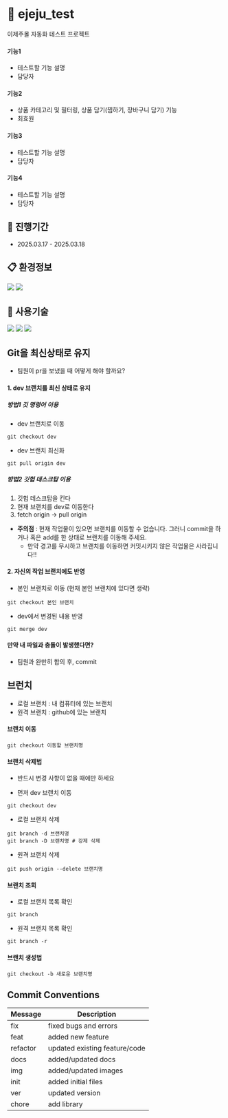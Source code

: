 # 🍊 ejeju_test

이제주몰 자동화 테스트 프로젝트

#### 기능1
- 테스트할 기능 설명
- 담당자

#### 기능2
- 상품 카테고리 및 필터링, 상품 담기(찜하기, 장바구니 담기) 기능
- 최효원

#### 기능3
- 테스트할 기능 설명
- 담당자

#### 기능4
- 테스트할 기능 설명
- 담당자


## 📅 진행기간
- 2025.03.17 - 2025.03.18

## 📋 환경정보
<img src="https://img.shields.io/badge/Google%20Chrome%20134ver-4285F4?style=for-the-badge&logo=GoogleChrome&logoColor=white">
<img src="https://img.shields.io/badge/Windows%2010-0078D6?style=for-the-badge&logo=windows&logoColor=white">

## 🔧 사용기술
<img src="https://img.shields.io/badge/python-3670A0?style=for-the-badge&logo=python&logoColor=ffdd54">
<img src="https://img.shields.io/badge/-selenium-%43B02A?style=for-the-badge&logo=selenium&logoColor=white">
<img src="https://img.shields.io/badge/pytest-%23ffffff.svg?style=for-the-badge&logo=pytest&logoColor=2f9fe3">

## Git을 최신상태로 유지
- 팀원이 pr을 보냈을 때 어떻게 해야 할까요?

#### 1. dev 브랜치를 최신 상태로 유지
##### 방법1 깃 명령어 이용
- dev 브랜치로 이동
```
git checkout dev
```
- dev 브랜치 최신화
```
git pull origin dev
```
##### 방법2 깃헙 데스크탑 이용
1. 깃헙 데스크탑을 킨다
2. 현재 브랜치를 dev로 이동한다
3. fetch origin -> pull origin

- **주의점** : 현재 작업물이 있으면 브랜치를 이동할 수 없습니다. 그러니 commit을 하거나 혹은 add를 한 상태로 브랜치를 이동해 주세요.
  - 만약 경고를 무시하고 브랜치를 이동하면 커밋시키지 않은 작업물은 사라집니다!!

#### 2. 자신의 작업 브랜치에도 반영
- 본인 브랜치로 이동 (현재 본인 브랜치에 있다면 생략)
```
git checkout 본인 브랜치
```
- dev에서 변경된 내용 반영
```
git merge dev
```

#### 만약 내 파일과 충돌이 발생했다면?
- 팀원과 완만히 합의 후, commit

## 브런치
- 로컬 브랜치 : 내 컴퓨터에 있는 브랜치
- 원격 브랜치 : github에 있는 브랜치

#### 브랜치 이동
```
git checkout 이동할 브랜치명
```

#### 브랜치 삭제법
- 반드시 변경 사항이 없을 때에만 하세요

- 먼저 dev 브랜치 이동
```
git checkout dev
```
- 로컬 브랜치 삭제
```
git branch -d 브랜치명
git branch -D 브랜치명 # 강제 삭제
```
- 원격 브랜치 삭제
```
git push origin --delete 브랜치명
```

#### 브랜치 조회
- 로컬 브랜치 목록 확인
```
git branch
```
- 원격 브랜치 목록 확인
```
git branch -r
```

#### 브랜치 생성법
```
git checkout -b 새로운 브랜치명
```


## Commit Conventions
| Message  | Description                   |
| -------- | ----------------------------- |
| fix      | fixed bugs and errors         |
| feat     | added new feature             |
| refactor | updated existing feature/code |
| docs     | added/updated docs            |
| img      | added/updated images          |
| init     | added initial files           |
| ver      | updated version               |
| chore    | add library                   |
